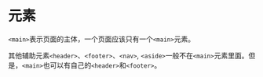 # <main> 元素

`<main>`表示页面的主体，一个页面应该只有一个`<main>`元素。

其他辅助元素`<header>`、`<footer>`、`<nav>`, `<aside>`一般不在`<main>`元素里面。但是，`<main>`也可以有自己的`<header>`和`<footer>`。
